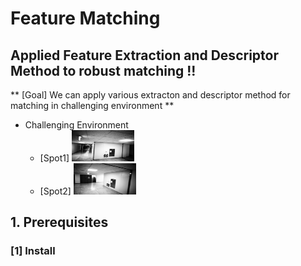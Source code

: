 # Feature Matching
## Applied Feature Extraction and Descriptor Method to robust matching !!
** [Goal] We can apply various extracton and descriptor method for matching in challenging environment **
- Challenging Environment
  - [Spot1] <img src="./cand.png" width="100px" height="50px" title="Github_Logo"/>  
  - [Spot2] <img src="./query.png" width="100px" height="50px" title="Github_Logo"/>  

## 1. Prerequisites
### [1] Install 
